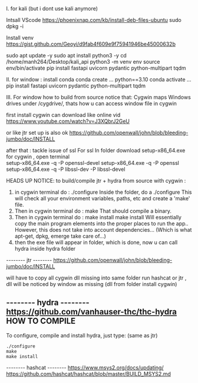 

I. for kali (but i dont use kali anymore)


Intsall VScode 
https://phoenixnap.com/kb/install-deb-files-ubuntu
sudo dpkg -i <package path>

Install venv 
https://gist.github.com/Geoyi/d9fab4f609e9f75941946be45000632b

sudo apt update -y
sudo apt install python3 -y 
cd /home/manh264/Desktop/kali_api
python3 -m venv env
source env/bin/activate 
pip install fastapi uvicorn pydantic python-multipart tqdm


II. for window :
install conda 
conda create ... python==3.10
conda activate ...
pip install fastapi uvicorn pydantic python-multipart tqdm


III. For window
how to build from source 
notice that: Cygwin maps Windows drives under /cygdrive/, thats how u can access window file in cygwin

first install cygwin 
can download like online vid 
https://www.youtube.com/watch?v=J3XQbrJ2GeU


or like jtr set up is also ok 
https://github.com/openwall/john/blob/bleeding-jumbo/doc/INSTALL


after that :
tackle issue of ssl
For ssl 
In folder download setup-x86_64.exe for cygwin , open terminal  
setup-x86_64.exe -q -P openssl-devel
setup-x86_64.exe -q -P openssl
setup-x86_64.exe -q -P libssl-dev -P libssl-devel


HEADS UP NOTICE: to build/compile jtr + hydra from source with cygwin :
1. in cygwin terminal do : ./configure 
Inside the folder, do a ./configure This will check all your environment variables, paths, etc and create a 'make' file. 
2. Then in cygwin terminal do : make
 That should compile a binary. 
3. Then in cygwin terminal do : make install
 make install Will essentially copy the main program elements into the proper places to run the app.. However, this does not take into account dependencies... (Which is what apt-get, dpkg, emerge take care of...)
4. then the exe file will appear in folder, which is done, now u can call hydra inside hydra folder 


-------- jtr --------
https://github.com/openwall/john/blob/bleeding-jumbo/doc/INSTALL


will have to copy all cygwin dll missing into same folder run hashcat or jtr , dll will be noticed by window as missing (dll from folder install cygwin)


-------- hydra --------
https://github.com/vanhauser-thc/thc-hydra
HOW TO COMPILE
--------------
To configure, compile and install hydra, just type: (same as jtr)

```
./configure
make
make install
```


-------- hashcat --------
https://www.msys2.org/docs/updating/
https://github.com/hashcat/hashcat/blob/master/BUILD_MSYS2.md



